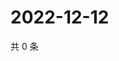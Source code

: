 # 2022-12-12

共 0 条

<!-- BEGIN WEIBO -->
<!-- 最后更新时间 Mon Dec 12 2022 01:00:40 GMT+0800 (China Standard Time) -->

<!-- END WEIBO -->
